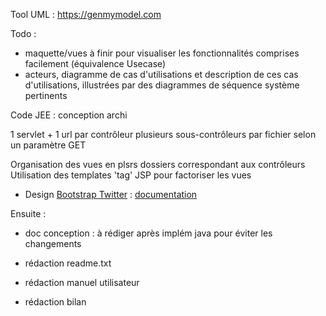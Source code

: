 Tool UML : https://genmymodel.com


Todo :

- maquette/vues à finir pour visualiser les fonctionnalités comprises facilement (équivalence Usecase)
- acteurs, diagramme de cas d'utilisations et description de ces cas d'utilisations, illustrées par des diagrammes de séquence système pertinents

Code JEE : conception archi

1 servlet + 1 url par contrôleur
	plusieurs sous-contrôleurs par fichier selon un paramètre GET

Organisation des vues en plsrs dossiers correspondant aux contrôleurs
Utilisation des templates 'tag' JSP pour factoriser les vues

- Design [Bootstrap Twitter](http://getbootstrap.com/) : [documentation](http://getbootstrap.com/)


Ensuite :

- doc conception : à rédiger après implém java pour éviter les changements

- rédaction readme.txt
- rédaction manuel utilisateur
- rédaction bilan
